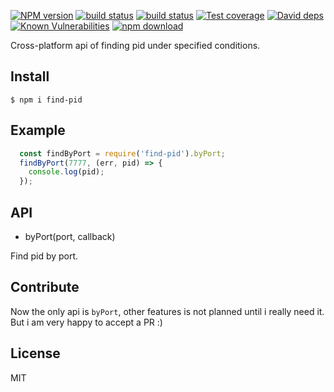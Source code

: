 [![NPM version][npm-image]][npm-url]
[![build status][travis-image]][travis-url]
[![build status][appveyor-image]][appveyor-url]
[![Test coverage][codecov-image]][codecov-url]
[![David deps][david-image]][david-url]
[![Known Vulnerabilities][snyk-image]][snyk-url]
[![npm download][download-image]][download-url]

Cross-platform api of finding pid under specified conditions.

[npm-image]: https://img.shields.io/npm/v/find-pid.svg?style=flat-square
[npm-url]: https://npmjs.org/package/find-pid
[travis-image]: https://img.shields.io/travis/luckydrq/find-pid/master.svg?style=flat-square
[travis-url]: https://travis-ci.org/luckydrq/find-pid
[appveyor-image]: https://ci.appveyor.com/api/projects/status/c8wxxgyd62cx1ejs?svg=true
[appveyor-url]: https://travis-ci.org/luckydrq/find-pid
[codecov-image]: https://codecov.io/gh/luckydrq/find-pid/branch/master/graph/badge.svg
[codecov-url]: https://codecov.io/gh/luckydrq/find-pid
[david-image]: https://img.shields.io/david/luckydrq/find-pid.svg?style=flat-square
[david-url]: https://david-dm.org/luckydrq/find-pid
[snyk-image]: https://snyk.io/test/npm/find-pid/badge.svg?style=flat-square
[snyk-url]: https://snyk.io/test/npm/find-pid
[download-image]: https://img.shields.io/npm/dm/find-pid.svg?style=flat-square
[download-url]: https://npmjs.org/package/find-pid

## Install
`$ npm i find-pid`

## Example
```js
  const findByPort = require('find-pid').byPort;
  findByPort(7777, (err, pid) => {
    console.log(pid);
  });
```

## API

- byPort(port, callback)

Find pid by port.

## Contribute
Now the only api is `byPort`, other features is not planned until i
really need it. But i am very happy to accept a PR :)

## License
MIT
